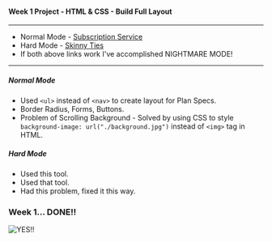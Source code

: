 #### Week 1 Project - HTML & CSS - Build Full Layout
---
* Normal Mode - [Subscription Service](https://github.com/jjrajani/w1-Project/tree/master/normal-mode)
* Hard Mode - [Skinny Ties](https://github.com/jjrajani/w1-Project/tree/master/hard-mode)
* If both above links work I've accomplished NIGHTMARE MODE!

---

##### Normal Mode
* Used `<ul>` instead of `<nav>` to create layout for Plan Specs.
* Border Radius, Forms, Buttons.
* Problem of Scrolling Background - Solved by using CSS to style `background-image: url("./background.jpg")` instead of `<img>` tag in HTML.

##### Hard Mode
* Used this tool.
* Used that tool.
* Had this problem, fixed it this way.


### Week 1... DONE!!

![YES!!](http://66.media.tumblr.com/e2bc5115ad1c3711d301bd2c032c9f09/tumblr_mlz71pM6fE1rcy99do1_r1_500.gif)